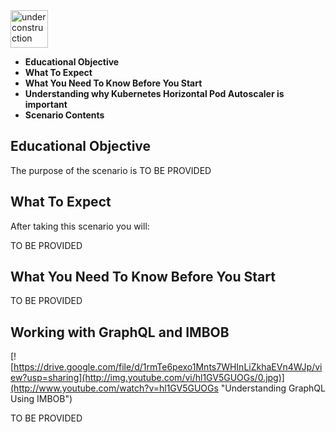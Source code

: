  <img src="http://www.gosc.org/_Media/under-construction-yellow-d_med.png" width="60" alt="under construction" />

 * **Educational Objective**
 * **What To Expect**
 * **What You Need To Know Before You Start**
 * **Understanding why Kubernetes Horizontal Pod Autoscaler is important**
 * **Scenario Contents**
 
 
 
 
<a name="eductional-objective"></a>
## Educational Objective
The purpose of the scenario is TO BE PROVIDED

<a name="what-to-expect"></a>
## What To Expect

After taking this scenario you will:

TO BE PROVIDED

<a name="what-you-need"></a>
## What You Need To Know Before You Start

TO BE PROVIDED

<a name="understanding"></a>
## Working with GraphQL and IMBOB

[![https://drive.google.com/file/d/1rmTe6pexo1Mnts7WHInLiZkhaEVn4WJp/view?usp=sharing](http://img.youtube.com/vi/hl1GV5GUOGs/0.jpg)](http://www.youtube.com/watch?v=hl1GV5GUOGs "Understanding GraphQL Using IMBOB")

TO BE PROVIDED